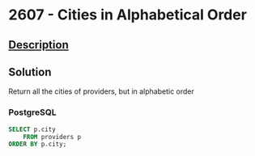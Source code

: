 # 2607 - Cities in Alphabetical Order

## [Description](https://judge.beecrowd.com/pt/problems/view/2607)

## Solution

Return all the cities of providers, but in alphabetic order

### PostgreSQL

```sql
SELECT p.city
    FROM providers p
ORDER BY p.city;
```
